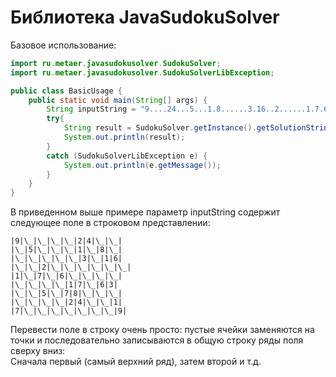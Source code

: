 Библиотека JavaSudokuSolver
================

Базовое использование:


``` java
import ru.metaer.javasudokusolver.SudokuSolver;
import ru.metaer.javasudokusolver.SudokuSolverLibException;

public class BasicUsage {
    public static void main(String[] args) {
        String inputString = "9....24...5...1.8......3.16..2......1.7.6........17.63..5.78.......24..17.......9";
        try{
            String result = SudokuSolver.getInstance().getSolutionString(inputString);
            System.out.println(result);
        }
        catch (SudokuSolverLibException e) {
            System.out.println(e.getMessage());
        }
    }
}
```

В приведенном выше примере параметр inputString содержит следующее поле в строковом представлении: 
```  
|9|\_|\_|\_|\_|2|4|\_|\_|  
|\_|5|\_|\_|\_|1|\_|8|\_|  
|\_|\_|\_|\_|\_|3|\_|1|6|  
|\_|\_|2|\_|\_|\_|\_|\_|\_|  
|1|\_|7|\_|6|\_|\_|\_|\_|  
|\_|\_|\_|\_|1|7|\_|6|3|  
|\_|\_|5|\_|7|8|\_|\_|\_|  
|\_|\_|\_|\_|2|4|\_|\_|1|  
|7|\_|\_|\_|\_|\_|\_|\_|9|  
```
  
Перевести поле в строку очень просто: пустые ячейки заменяются на точки и последовательно записываются в общую строку ряды поля сверху вниз:  
Сначала первый (самый верхний ряд), затем второй и т.д.